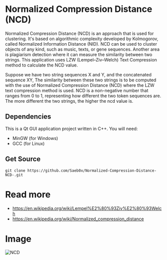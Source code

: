 # Normalized Compression Distance (NCD)

Normalized Compression Distance (NCD) is an approach that is used for clustering. It's based on algorithmic complexity developed by Kolmogorov, called Normalized Information Distance (NID). NCD can be used to cluster objects of any kind, such as music, texts, or gene sequences. Another area is plagiarism detection where it can measure the similarity between two strings. This application uses LZW (Lempel–Ziv–Welch) Text Compression method to calculate the NCD value.

Suppose we have two string sequences X and Y, and the concatenated sequence XY, The similarity between these two strings is to be computed with the use of Normalized Compression Distance (NCD) where the LZW text compression method is used. NCD is a non-negative number that ranges from 0 to 1, representing how different the two
token sequences are. The more different the two strings, the higher the ncd value is.


## Dependencies
This is a Qt GUI application project written in C++. You will need:
- MinGW (for Windows)
- GCC (for Linux)

## Get Source
```
git clone https://github.com/Saeb0x/Normalized-Compression-Distance-NCD-.git

```

# Read more
- https://en.wikipedia.org/wiki/Lempel%E2%80%93Ziv%E2%80%93Welch
- https://en.wikipedia.org/wiki/Normalized_compression_distance

# Image

![NCD](https://user-images.githubusercontent.com/56490771/160769046-951ee6b9-bd31-4e2e-9eb6-cef90f14ed04.PNG)
